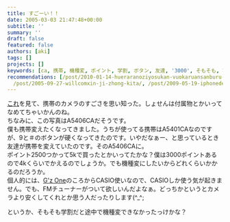 ```yaml
---
title: すごーい！！
date: 2005-03-03 21:47:48+00:00
subtitle: ''
summary: ''
draft: false
featured: false
authors: [aki]
tags: []
projects: []
keywords: [ca, 携帯, 機種変, ポイント, 学割, ボタン, 友達, '3000', そもそも, 写真]
recommendations: [/post/2010-01-14-hueraranoziyosukan-vuokaruansanburu-kaperading-qi-gong-yan/,
  /post/2005-09-27-willcomxin-ji-zhong-kita/, /post/2009-05-19-iphonedeexpressyu-yue-gadekiruapuri/]
---
```

[これ](http://VGA640.exblog.jp/1640846)を見て、携帯のカメラのすごさを思い知った。しょせんは付属物とかいってなめてちゃいかんのね。\
ちなみに、この写真はA5406CAだそうです。\
僕も携帯変えたくなってきました。うちが使ってる携帯はA5401CAなのですが、9と＃のボタンが硬くなってきたのです。いやだなぁー、と思っているとき友達が携帯を変えていたのです。そのA5406CAに。\
ポイント2500つかって5kで買ったとかいってたかな？僕は3000ポイントあるので4kくらいでかえるのでしょうか。でも機種変にしたいからどれくらいかかるのだろうか。\
個人的には、[G'z One](http://www.casio.co.jp/gzone/c409ca/)のころからCASIO使いなので、CASIOしか使う気が起きません。でも、FMチューナーがついて欲しいんだよなぁ。どっちかというとカメラより安くしてくれとか思う人だったりします(^_^;  

というか、そもそも学割だと途中で機種変できなかったっけかな？
